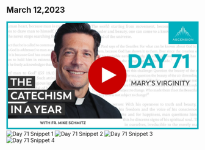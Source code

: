 ## March 12,2023 ##

[![Mary's Virginity](https://raw.githubusercontent.com/fernal73/CIAY/main/March/jpgs/Day071.jpg)](https://youtu.be/wdnxUyX1nqs "Mary's Virginity")
![Day 71 Snippet 1](https://raw.githubusercontent.com/fernal73/CIAY/main/March/jpgs/Day71Snippet1.jpg)
![Day 71 Snippet 2](https://raw.githubusercontent.com/fernal73/CIAY/main/March/jpgs/Day71Snippet2.jpg)
![Day 71 Snippet 3](https://raw.githubusercontent.com/fernal73/CIAY/main/March/jpgs/Day71Snippet3.jpg)
![Day 71 Snippet 4](https://raw.githubusercontent.com/fernal73/CIAY/main/March/jpgs/Day71Snippet4.jpg)
